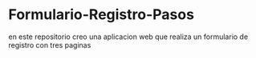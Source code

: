 # Formulario-Registro-Pasos
 en este repositorio creo una aplicacion web que realiza un formulario de registro con tres paginas 
